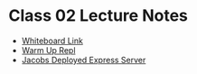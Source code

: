 # Class 02 Lecture Notes

* [Whiteboard Link](https://projects.invisionapp.com/freehand/document/nB65YYwxS)
* [Warm Up Repl](https://replit.com/@JacobKnaack/Shredder)
* [Jacobs Deployed Express Server](https://github.com/JacobKnaack/simple-express-server)
